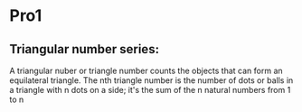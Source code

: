 # Pro1
<h2>Triangular number series:</h2>
A triangular nuber or triangle number counts the objects that can form an equilateral triangle. The nth triangle number is the number of dots or balls in a triangle with n dots on a side; it's the sum of the n natural numbers from 1 to n
